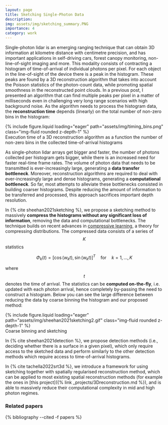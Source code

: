 ```yaml
---
layout: page
title: Sketching Single-Photon Data
description: 
img: assets/img/sketching_summary.PNG
importance: 4
category: work
---
```


Single-photon lidar is an emerging ranging technique that can obtain 3D information at kilometre distance with centimetre precision, and has important applications in self-driving cars, forest canopy monitoring, non-line-of-sight imaging and more. This modality consists of contracting a histogram of time-of-arrival of individual photons per pixel. For each object in the line-of-sight of the device there is a peak in the histogram. These peaks are found by a 3D reconstruction algorithm that takes into account the Poisson statistics of the photon-count data, while promoting spatial smoothness in the reconstructed point clouds. In a previous post, I presented an algorithm that can find multiple peaks per pixel in a matter of milliseconds even in challenging very long range scenarios with high background noise. As the algorithm needs to process the histogram data, the <strong>reconstruction time</strong> depends (linearly) on the total number of non-zero bins in the histogram:

<div class="row">
    <div class="col-sm mt-3 mt-md-0">
        {% include figure.liquid loading="eager" path="assets/img/timing_bins.png" class="img-fluid rounded z-depth-1" %}
    </div>
</div>
<div class="caption">
    Execution time of a 3D reconstruction algorithm as a function the number of non-zero bins in the collected time-of-arrival histograms
</div>


As single-photon lidar arrays get bigger and faster, the number of photons collected per histogram gets bigger, while there is an increased need for faster real-time frame rates. The volume of photon data that needs to be transmitted is ever-increasingly large, generating a <strong>data transfer bottleneck</strong>. Moreover, reconstruction algorithms are required to deal with ever-increasingly large and dense histograms, generating a <strong>computational bottleneck</strong>. So far, most attempts to alleviate these bottlenecks consisted in building coarser histograms. Despite reducing the amount of information to be transferred and processed, this approach sacrifices important depth resolution.


In {% cite sheehan2021sketching %}, we propose a sketching method to massively <strong>compress the histograms without any significant loss of information</strong>, removing the data and computational bottlenecks. The technique builds on recent advances in <a href="https://arxiv.org/abs/1706.07180">compressive learning</a>, a theory for compressing distributions. The compressed data consists of a series of $$K$$ statistics 

$$\Phi_k(t) = [\cos(w_k t),  \sin(w_kt)]^{T} \quad \text{for} \quad k=1, \dots, K$$

where $$t$$ denotes the time of arrival. The statistics can be <strong>computed on-the-fly</strong>, i.e. updated with each photon arrival, hence completely by-passing the need to construct a histogram. Below you can see the large difference between reducing the data by coarse binning the histogram and our proposed method:


<div class="row">
    <div class="col-sm mt-3 mt-md-0">
        {% include figure.liquid loading="eager" path="assets/img/sheehan2021sketching2.gif" class="img-fluid rounded z-depth-1" %}
    </div>
</div>
<div class="caption">
    Coarse binning and sketching
</div>


In {% cite sheehan2021detection %}, we propose detection methods (i.e., deciding whether there is a surface in a given pixel), which only require access to the sketched data and perform similarly to the other detection methods which require access to time-of-arrival histograms.

In {% cite tachella2022srt3d %}, we introduce a framework for using sketching together with spatially regularised reconstruction method, which can be applied to most existing spatial reconstruction methods (for example the ones in [this project]({% link _projects/3Dreconstruction.md %}), and is able to massively reduce their computational complexity in mid and high photon regimes.


### Related papers
<div class="publications">
{% bibliography --cited -f papers %}
</div>